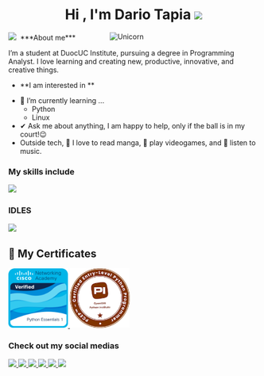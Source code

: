 <h1 align="center"><b>Hi , I'm Dario Tapia </b><img src="https://media.giphy.com/media/hvRJCLFzcasrR4ia7z/giphy.gif" width="35"></h1>
<img align="right" width=300px alt="Unicorn" src="https://c.tenor.com/GN73MKBawZYAAAAi/busy-cute.gif" />
<img src="https://media.giphy.com/media/ObNTw8Uzwy6KQ/giphy.gif" width="30px">&nbsp; ***About me***

I’m a student at DuocUC Institute, pursuing a degree in Programming Analyst. I love learning and creating new, productive, innovative, and creative things.
* **I am interested in **
- 🌱 I’m currently learning ...
  - Python
  - Linux
- ✔ Ask me about anything, I am happy to help, only if the ball is in my court!😉<br>
- Outside tech, 📖 I love to read manga, 👾 play videogames, and 🎵 listen to music.
 
### My skills include
<img src = "https://img.shields.io/badge/python-3670A0?style=for-the-badge&logo=python&logoColor=ffdd54">

### IDLES
<img src = "https://img.shields.io/badge/Visual%20Studio%20Code-0078d7.svg?style=for-the-badge&logo=visual-studio-code&logoColor=white">

## 🏅 My Certificates
<a href="https://www.credly.com/badges/25bc7034-2ea0-4904-ad0d-c2b98a6c7bd1/public_url" target="_blank">
  <img src="https://github.com/DarioTapiaPy/DarioTapiaPy/blob/main/assets/python-essentials-1.1.png?raw=true" width="120">
</a>

<a href="https://www.credly.com/badges/2e87714b-8646-4da8-a6d3-9d2838af8a98/public_url" target="_blank">
  <img src="https://github.com/DarioTapiaPy/DarioTapiaPy/blob/main/assets/pcep-30-02-pcep-certified-entry-level-python-progra.png?raw=true" width="120">
</a>

### Check out my social medias
<a href= "https://www.instagram.com/blankzzz._/" >
  <img src ="https://img.shields.io/badge/Instagram-%23E4405F.svg?style=for-the-badge&logo=Instagram&logoColor=white">
<a href= "https://open.spotify.com/user/21v5rgvtomrhj3qziucjyhgti">
  <img src ="https://img.shields.io/badge/Spotify-1ED760?style=for-the-badge&logo=spotify&logoColor=white">
<a href= "https://discord.gg/SBMKW8pxsv">
  <img src ="https://img.shields.io/badge/Discord-%235865F2.svg?style=for-the-badge&logo=discord&logoColor=white">
<a href ="https://www.linkedin.com/in/dario-tapia-gonz%C3%A1lez-35a458329/">
  <img src = "https://img.shields.io/badge/linkedin-%230077B5.svg?style=for-the-badge&logo=linkedin&logoColor=white">
<a href ="https://x.com/loveofunicorns">
  <img src = "https://img.shields.io/badge/X-%23000000.svg?style=for-the-badge&logo=X&logoColor=white">
<a href ="https://www.twitch.tv/princessmoon1">
  <img src = "https://img.shields.io/badge/Twitch-%239146FF.svg?style=for-the-badge&logo=Twitch&logoColor=white">
